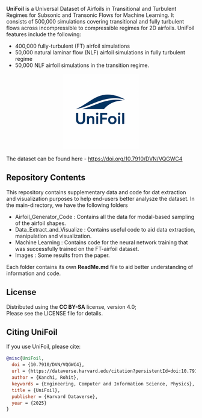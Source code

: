 **UniFoil** is a Universal Dataset of Airfoils in Transitional and Turbulent Regimes for Subsonic and Transonic Flows for Machine Learning.
It consists of 500,000 simulations covering transitional and fully turbulent flows across incompressible to compressible regimes for 2D airfoils.
UniFoil features include the following:
- 400,000 fully-turbulent (FT) airfoil simulations
- 50,000 natural laminar flow (NLF) airfoil simulations in fully turbulent regime
- 50,000 NLF airfoil simulations in the transition regime.

<p align="center">
  <img src="Images/Logo.png" width="200"/>
</p>

The dataset can be found here - https://doi.org/10.7910/DVN/VQGWC4

## Repository Contents
This repository contains supplementary data and code for dat extraction and visualization purposes to help end-users better analysze the dataset.
In the main-directory, we have the following folders
- Airfoil_Generator_Code : Contains all the data for modal-based sampling of the airfoil shapes.
- Data_Extract_and_Visualize : Contains useful code to aid data extraction, manipulation and visualization.
- Machine Learning : Contains code for the neural network training that was successfully trained on the FT-airfoil dataset.
- Images : Some results from the paper.

Each folder contains its own **ReadMe.md** file to aid better understanding of information and code.



## License

Distributed using the **CC BY-SA** license, version 4.0; \
Please see the LICENSE file for details.

## Citing UniFoil

If you use UniFoil, please cite:

```bibtex
@misc{UniFoil,
  doi = {10.7910/DVN/VQGWC4},
  url = {https://dataverse.harvard.edu/citation?persistentId=doi:10.7910/DVN/VQGWC4},
  author = {Kanchi, Rohit},
  keywords = {Engineering, Computer and Information Science, Physics},
  title = {UniFoil},
  publisher = {Harvard Dataverse},
  year = {2025}
}